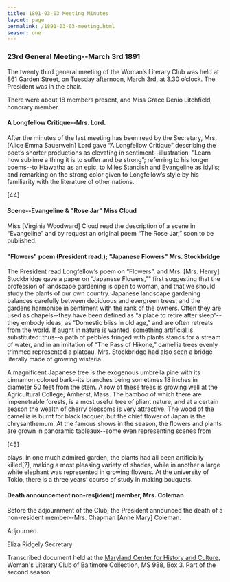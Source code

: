 ```yaml
---
title: 1891-03-03 Meeting Minutes
layout: page
permalink: /1891-03-03-meeting.html
season: one
---
```

### 23rd General Meeting--March 3rd 1891

The twenty third general meeting of the Woman’s Literary Club was held at 861 Garden Street, on Tuesday afternoon, March 3rd, at 3.30 o’clock. The President was in the chair.

There were about 18 members present, and Miss Grace Denio Litchfield, honorary member.

#### A Longfellow Critique--Mrs. Lord.

After the minutes of the last meeting has been read by the Secretary, Mrs. [Alice Emma Sauerwein] Lord gave “A Longfellow Critique” describing the poet’s shorter productions as elevating in sentiment--illustration, “Learn how sublime a thing it is to suffer and be strong”; referring to his longer poems--to Hiawatha as an epic, to Miles Standish and Evangeline as idylls; and remarking on the strong color given to Longfellow’s style by his familiarity with the literature of other nations.

[44]

#### Scene--Evangeline & "Rose Jar" Miss Cloud

Miss [Virginia Woodward] Cloud read the description of a scene in “Evangeline” and by request an original poem “The Rose Jar,” soon to be published.

#### "Flowers" poem (President read.); "Japanese Flowers" Mrs. Stockbridge

The President read Longfellow’s poem on “Flowers”, and Mrs. [Mrs. Henry] Stockbridge gave a paper on “Japanese Flowers,"" first suggesting that the profession of landscape gardening is open to woman, and that we should study the plants of our own country. Japanese landscape gardening balances carefully between deciduous and evergreen trees, and the gardens harmonise in sentiment with the rank of the owners. Often they are used as chapels--they have been defined as “a place to retire after sleep”--they embody ideas, as “Domestic bliss in old age,” and are often retreats from the world. If aught in nature is wanted, something artificial is substituted: thus--a path of pebbles fringed with plants stands for a stream of water, and in an imitation of “The Pass of Hikone,” camellia trees evenly trimmed represented a plateau. Mrs. Stockbridge had also seen a bridge literally made of growing wisteria.

A magnificent Japanese tree is the exogenous umbrella pine with its cinnamon colored bark--its branches being sometimes 18 inches in diameter 50 feet from the stem. A row of these trees is growing well at the Agricultural College, Amherst, Mass. The bamboo of which there are impenetrable forests, is a most useful tree of pliant nature; and at a certain season the wealth of cherry blossoms is very attractive. The wood of the camellia is burnt for black lacquer; but the chief flower of Japan is the chrysanthemum. At the famous shows in the season, the flowers and plants are grown in panoramic tableaux--some even representing scenes from

[45]

plays. In one much admired garden, the plants had all been artificially killed[?], making a most pleasing variety of shades, while in another a large white elephant was represented in growing flowers. At the university of Tokio, there is a three years’ course of study in making bouquets.

#### Death announcement non-res[ident] member, Mrs. Coleman

Before the adjournment of the Club, the President announced the death of a non-resident member--Mrs. Chapman [Anne Mary] Coleman.

Adjourned.

Eliza Ridgely
Secretary

Transcribed document held at the [Maryland Center for History and Culture](http://mdhs.org/), Woman's Literary Club of Baltimore Collection, MS 988, Box 3. Part of the second season.